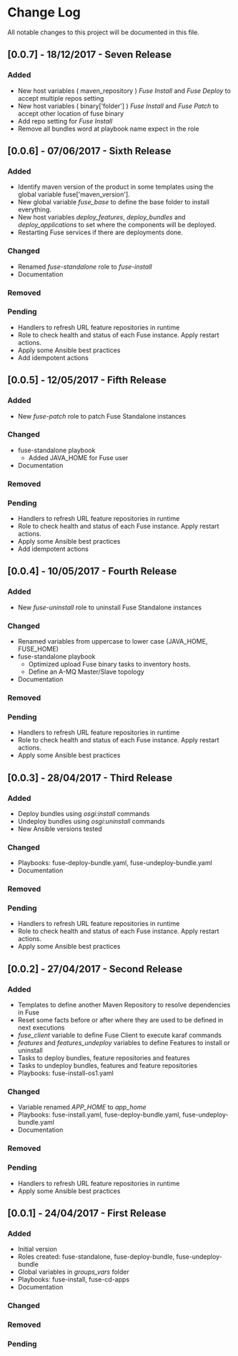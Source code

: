 # Change Log
All notable changes to this project will be documented in this file.

## [0.0.7] - 18/12/2017 - Seven Release
### Added
  * New host variables ( maven_repository ) *Fuse Install* and *Fuse Deploy*
    to accept multiple repos setting
  * New host variables ( binary['folder'] ) *Fuse Install* and *Fuse Patch* to accept other location of fuse binary
  * Add repo setting for *Fuse Install*
  * Remove all bundles word at playbook name expect in the role

## [0.0.6] - 07/06/2017 - Sixth Release
### Added
  * Identify maven version of the product in some templates using the global
    variable fuse['maven_version'].
  * New global variable *fuse_base* to define the base folder to install everything.
  * New host variables *deploy_features*, *deploy_bundles* and *deploy_applications*
    to set where the components will be deployed.
  * Restarting Fuse services if there are deployments done.

### Changed
  * Renamed *fuse-standalone* role to *fuse-install*
  * Documentation

### Removed

### Pending
  * Handlers to refresh URL feature repositories in runtime
  * Role to check health and status of each Fuse instance. Apply restart actions.
  * Apply some Ansible best practices
  * Add idempotent actions

## [0.0.5] - 12/05/2017 - Fifth Release
### Added
  * New *fuse-patch* role to patch Fuse Standalone instances

### Changed
  * fuse-standalone playbook
    * Added JAVA_HOME for Fuse user
  * Documentation

### Removed

### Pending
  * Handlers to refresh URL feature repositories in runtime
  * Role to check health and status of each Fuse instance. Apply restart actions.
  * Apply some Ansible best practices
  * Add idempotent actions

## [0.0.4] - 10/05/2017 - Fourth Release
### Added
  * New *fuse-uninstall* role to uninstall Fuse Standalone instances

### Changed
  * Renamed variables from uppercase to lower case (JAVA_HOME, FUSE_HOME)
  * fuse-standalone playbook
    * Optimized upload Fuse binary tasks to inventory hosts.
    * Define an A-MQ Master/Slave topology
  * Documentation

### Removed

### Pending
  * Handlers to refresh URL feature repositories in runtime
  * Role to check health and status of each Fuse instance. Apply restart actions.
  * Apply some Ansible best practices

## [0.0.3] - 28/04/2017 - Third Release
### Added
  * Deploy bundles using *osgi:install* commands
  * Undeploy bundles using *osgi:uninstall* commands
  * New Ansible versions tested

### Changed
  * Playbooks: fuse-deploy-bundle.yaml, fuse-undeploy-bundle.yaml
  * Documentation

### Removed

### Pending
  * Handlers to refresh URL feature repositories in runtime
  * Role to check health and status of each Fuse instance. Apply restart actions.
  * Apply some Ansible best practices

## [0.0.2] - 27/04/2017 - Second Release
### Added
  * Templates to define another Maven Repository to resolve dependencies in Fuse
  * Reset some facts before or after where they are used to be defined in next executions
  * *fuse_client* variable to define Fuse Client to execute karaf commands
  * *features* and *features_undeploy* variables to define Features to install or uninstall
  * Tasks to deploy bundles, feature repositories and features
  * Tasks to undeploy bundles, features and feature repositories
  * Playbooks: fuse-install-os1.yaml

### Changed
  * Variable renamed *APP_HOME* to *app_home*
  * Playbooks: fuse-install.yaml, fuse-deploy-bundle.yaml, fuse-undeploy-bundle.yaml
  * Documentation

### Removed

### Pending
  * Handlers to refresh URL feature repositories in runtime
  * Apply some Ansible best practices

## [0.0.1] - 24/04/2017 - First Release
### Added
  * Initial version
  * Roles created: fuse-standalone, fuse-deploy-bundle, fuse-undeploy-bundle
  * Global variables in *groups_vars* folder
  * Playbooks: fuse-install, fuse-cd-apps
  * Documentation

### Changed

### Removed

### Pending

